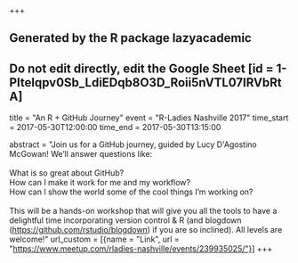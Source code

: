 +++
## Generated by the R package lazyacademic
## Do not edit directly, edit the Google Sheet [id = 1-PItelqpv0Sb_LdiEDqb8O3D_Roii5nVTL07IRVbRtA]
title = "An R + GitHub Journey"
event = "R-Ladies Nashville 2017"
time_start = 2017-05-30T12:00:00
time_end = 2017-05-30T13:15:00

abstract = "Join us for a GitHub journey, guided by Lucy D'Agostino McGowan! We’ll answer questions like: <br><br>What is so great about GitHub?<br>How can I make it work for me and my workflow?<br>How can I show the world some of the cool things I’m working on?<br><br>This will be a hands-on workshop that will give you all the tools to have a delightful time incorporating version control & R (and blogdown (https://github.com/rstudio/blogdown) if you are so inclined). All levels are welcome!"
url_custom = [{name = "Link", url = "https://www.meetup.com/rladies-nashville/events/239935025/"}]
+++
